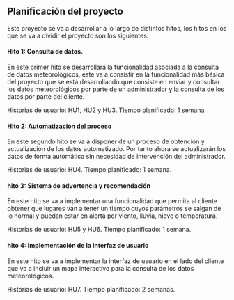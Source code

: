 ## Planificación del proyecto

Este proyecto se va a desarrollar a lo largo de distintos hitos, los hitos en los que se va a dividir el proyecto son los siguientes.

#### Hito 1: Consulta de datos.
En este primer hito se desarrollará la funcionalidad asociada a la consulta de datos meteorológicos, este va a consistir en la funcionalidad más básica del proyecto que se está desarrollando que consiste en enviar y consultar los datos meteorológicos por parte de un administrador y la consulta de los datos por parte del cliente.

Historias de usuario: HU1, HU2 y HU3.
Tiempo planificado: 1 semana.

#### Hito 2: Automatización del proceso
En este segundo hito se va a disponer de un proceso de obtención y actualización de los datos automatizado. Por tanto ahora se actualizarán los datos de forma automática sin necesidad de intervención del administrador.

Historias de usuario: HU4.
Tiempo planificado: 1 semana.

#### hito 3: Sistema de advertencia y recomendación
En este hito se va a implementar una funcionalidad que permita al cliente obtener que lugares van a tener un tiempo cuyos parámetros se salgan de lo normal y puedan estar en alerta por viento, lluvia, nieve o temperatura.

Historias de usuario: HU5 y HU6.
Tiempo planificado: 1 semana.

#### hito 4: Implementación de la interfaz de usuario
En este hito se va a implementar la interfaz de usuario en el lado del cliente que va a incluir un mapa interactivo para la consulta de los datos meteorológicos.

Historias de usuario: HU7.
Tiempo planificado: 2 semanas.

